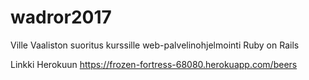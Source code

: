 # wadror2017
Ville Vaaliston suoritus kurssille web-palvelinohjelmointi Ruby on Rails

Linkki Herokuun https://frozen-fortress-68080.herokuapp.com/beers
